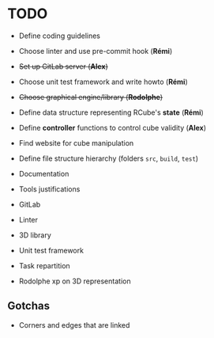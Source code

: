# TODO

* Define coding guidelines
* Choose linter and use pre-commit hook (**Rémi**)
* ~~Set up GitLab server (**Alex**)~~
* Choose unit test framework and write howto (**Rémi**)
* ~~Choose graphical engine/library (**Rodolphe**)~~
* Define data structure representing RCube's **state** (**Rémi**)
* Define **controller** functions to control cube validity (**Alex**)
* Find website for cube manipulation
* Define file structure hierarchy (folders `src`, `build`, `test`)

* Documentation
 * Tools justifications
  * GitLab
  * Linter
  * 3D library
  * Unit test framework
 * Task repartition
  * Rodolphe xp on 3D representation


## Gotchas
* Corners and edges that are linked
